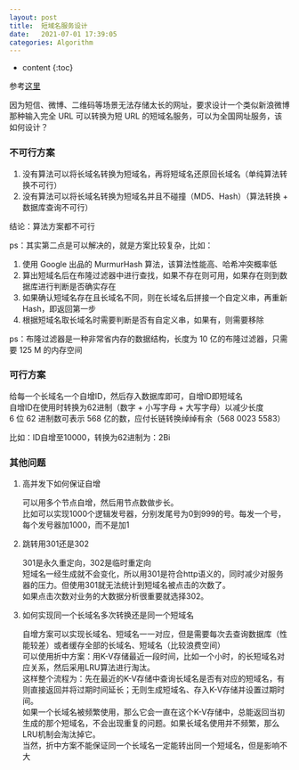 ```yaml
---
layout: post
title:  短域名服务设计
date:   2021-07-01 17:39:05
categories: Algorithm
---
```


* content
{:toc}

参考[这里](https://www.zhihu.com/question/29270034)

因为短信、微博、二维码等场景无法存储太长的网址，要求设计一个类似新浪微博那种输入完全 URL 可以转换为短 URL 的短域名服务，可以为全国网址服务，该如何设计？

### 不可行方案

1. 没有算法可以将长域名转换为短域名，再将短域名还原回长域名（单纯算法转换不可行）
2. 没有算法可以将长域名转换为短域名并且不碰撞（MD5、Hash）（算法转换 + 数据库查询不可行）

结论：算法方案都不可行

ps：其实第二点是可以解决的，就是方案比较复杂，比如：

1. 使用 Google 出品的 MurmurHash 算法，该算法性能高、哈希冲突概率低
2. 算出短域名后在布隆过滤器中进行查找，如果不存在则可用，如果存在则到数据库进行判断是否确实存在
3. 如果确认短域名存在且长域名不同，则在长域名后拼接一个自定义串，再重新Hash，即返回第一步
4. 根据短域名取长域名时需要判断是否有自定义串，如果有，则需要移除

ps：布隆过滤器是一种非常省内存的数据结构，长度为 10 亿的布隆过滤器，只需要 125 M 的内存空间

### 可行方案

给每一个长域名一个自增ID，然后存入数据库即可，自增ID即短域名  
自增ID在使用时转换为62进制（数字 + 小写字母 + 大写字母）以减少长度  
6 位 62 进制数可表示 568 亿的数，应付长链转换绰绰有余（568 0023 5583）

比如：ID自增至10000，转换为62进制为：2Bi

### 其他问题

1. 高并发下如何保证自增

	可以用多个节点自增，然后用节点数做步长。  
	比如可以实现1000个逻辑发号器，分别发尾号为0到999的号。每发一个号，每个发号器加1000，而不是加1

2. 跳转用301还是302

	301是永久重定向，302是临时重定向  
	短域名一经生成就不会变化，所以用301是符合http语义的，同时减少对服务器的压力。但使用301就无法统计到短域名被点击的次数了。  
	如果点击次数对业务的大数据分析很重要就选择302。

3. 如何实现同一个长域名多次转换还是同一个短域名

	自增方案可以实现长域名、短域名一一对应，但是需要每次去查询数据库（性能较差）或者缓存全部的长域名、短域名（比较浪费空间）  
	可以使用折中方案：用K-V存储最近一段时间，比如一个小时，的长短域名对应关系，然后采用LRU算法进行淘汰。  
	这样整个流程为：先在最近的K-V存储中查询长域名是否有对应的短域名，有则直接返回并将过期时间延长；无则生成短域名、存入K-V存储并设置过期时间。  
	如果一个长域名被频繁使用，那么它会一直在这个K-V存储中，总能返回当初生成的那个短域名，不会出现重复的问题。如果长域名使用并不频繁，那么LRU机制会淘汰掉它。  
	当然，折中方案不能保证同一个长域名一定能转出同一个短域名，但是影响不大
	
